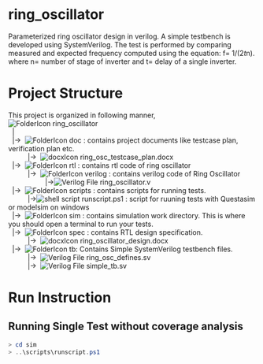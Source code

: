 # ring_oscillator
Parameterized ring oscillator design in verilog. A simple testbench is developed using SystemVerilog. The test is performed by comparing measured and expected frequency computed using the equation: f= 1/(2*t*n). where n= number of stage of inverter and t= delay of a single inverter.

# Project Structure
This project is organized in following manner,
<br/>
<ui>![FolderIcon](http://icons.iconarchive.com/icons/paomedia/small-n-flat/16/folder-icon.png) ring_oscillator <br/>
&nbsp;&nbsp;|   
&nbsp;&nbsp;|->&nbsp;&nbsp;![FolderIcon](http://icons.iconarchive.com/icons/paomedia/small-n-flat/16/folder-icon.png) doc : contains project documents like testcase plan, verification plan etc. <br/>
&nbsp;&nbsp;&nbsp;&nbsp;&nbsp;&nbsp;&nbsp;&nbsp;&nbsp;&nbsp;|->&nbsp;&nbsp;<ui>![docxIcon](http://icons.iconarchive.com/icons/treetog/file-type/16/docx-win-icon.png) ring_osc_testcase_plan.docx <br/>
&nbsp;&nbsp;|->&nbsp;&nbsp;![FolderIcon](http://icons.iconarchive.com/icons/paomedia/small-n-flat/16/folder-icon.png) rtl : contains rtl code of ring oscillator  
&nbsp;&nbsp;&nbsp;&nbsp;&nbsp;&nbsp;&nbsp;&nbsp;&nbsp;&nbsp;|->&nbsp;&nbsp;![FolderIcon](http://icons.iconarchive.com/icons/paomedia/small-n-flat/16/folder-icon.png) verilog : contains verilog code of Ring Oscillator <br/>
&nbsp;&nbsp;&nbsp;&nbsp;&nbsp;&nbsp;&nbsp;&nbsp;&nbsp;&nbsp;&nbsp;&nbsp;&nbsp;&nbsp;&nbsp;&nbsp;&nbsp;&nbsp;&nbsp;|->![Verilog File](http://icons.iconarchive.com/icons/untergunter/leaf-mimes/16/text-x-generic-icon.png) ring_oscillator.v <br/>
&nbsp;&nbsp;|->&nbsp;&nbsp;![FolderIcon](http://icons.iconarchive.com/icons/paomedia/small-n-flat/16/folder-icon.png) scripts : contains scripts for running tests.<br/>
&nbsp;&nbsp;&nbsp;&nbsp;&nbsp;&nbsp;&nbsp;&nbsp;&nbsp;&nbsp;|->![shell script](http://icons.iconarchive.com/icons/guillendesign/variations-2/16/Script-Console-icon.png) runscript.ps1 : script for ruuning tests with Questasim or modelsim on windows <br/>
&nbsp;&nbsp;|->&nbsp;&nbsp;![FolderIcon](http://icons.iconarchive.com/icons/paomedia/small-n-flat/16/folder-icon.png) sim : contains simulation work directory. This is where you should open a terminal to run your tests.<br/>
&nbsp;&nbsp;|->&nbsp;&nbsp;![FolderIcon](http://icons.iconarchive.com/icons/paomedia/small-n-flat/16/folder-icon.png) spec : contains RTL design specification.<br/>
&nbsp;&nbsp;&nbsp;&nbsp;&nbsp;&nbsp;&nbsp;&nbsp;&nbsp;&nbsp;|->&nbsp;&nbsp;<ui>![docxIcon](http://icons.iconarchive.com/icons/treetog/file-type/16/docx-win-icon.png) ring_oscillator_design.docx <br/>
&nbsp;&nbsp;|->&nbsp;&nbsp;![FolderIcon](http://icons.iconarchive.com/icons/paomedia/small-n-flat/16/folder-icon.png) tb: Contains Simple SystemVerilog testbench files.<br/>
&nbsp;&nbsp;&nbsp;&nbsp;&nbsp;&nbsp;&nbsp;&nbsp;&nbsp;&nbsp;|->&nbsp;&nbsp;![Verilog File](http://icons.iconarchive.com/icons/untergunter/leaf-mimes/16/text-x-generic-icon.png) ring_osc_defines.sv <br/>
&nbsp;&nbsp;&nbsp;&nbsp;&nbsp;&nbsp;&nbsp;&nbsp;&nbsp;&nbsp;|->&nbsp;&nbsp;![Verilog File](http://icons.iconarchive.com/icons/untergunter/leaf-mimes/16/text-x-generic-icon.png) simple_tb.sv <br/>  

# Run Instruction
## Running Single Test without coverage analysis
```powershell
> cd sim
> ..\scripts\runscript.ps1  
```
